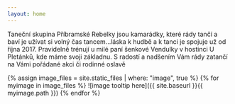 ```yaml
---
layout: home
---
```


Taneční skupina Příbramské Rebelky jsou kamarádky, které rády tančí a baví je užívat si volný čas tancem...láska k hudbě a k tanci je spojuje už od října 2017. Pravidelně trénují u milé paní šenkové Vendulky v hostinci U Pletánků, kde máme svoji základnu. S radostí a nadšením Vám rády zatančí na Vámi pořádané akci či rodinné oslavě


{% assign image_files = site.static_files | where: "image", true %}
{% for myimage in image_files %}
 ![image tooltip here]({{ site.baseurl }}{{ myimage.path }}) 
{% endfor %}
